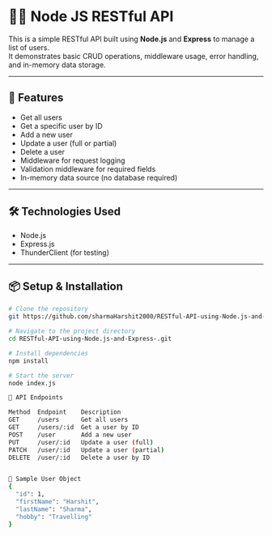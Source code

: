 # 👨‍💻 Node JS RESTful API

This is a simple RESTful API built using **Node.js** and **Express** to manage a list of users.  
It demonstrates basic CRUD operations, middleware usage, error handling, and in-memory data storage.

---

## 🔧 Features

- Get all users
- Get a specific user by ID
- Add a new user
- Update a user (full or partial)
- Delete a user
- Middleware for request logging
- Validation middleware for required fields
- In-memory data source (no database required)

---

## 🛠 Technologies Used

- Node.js
- Express.js
- ThunderClient (for testing)

---

## 📦 Setup & Installation

```bash
# Clone the repository
git https://github.com/sharmaHarshit2000/RESTful-API-using-Node.js-and-Express-.git

# Navigate to the project directory
cd RESTful-API-using-Node.js-and-Express-.git

# Install dependencies
npm install

# Start the server
node index.js

🚀 API Endpoints

Method	Endpoint	Description
GET	    /users	    Get all users
GET	    /users/:id	Get a user by ID
POST	/user	    Add a new user
PUT	    /user/:id	Update a user (full)
PATCH	/user/:id	Update a user (partial)
DELETE	/user/:id	Delete a user by ID


📂 Sample User Object
{
  "id": 1,
  "firstName": "Harshit",
  "lastName": "Sharma",
  "hobby": "Travelling"
}